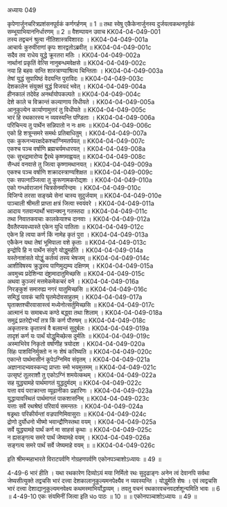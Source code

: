 अध्यायः 049

कृपेणार्जुनचरित्रप्रशंसनपूर्वकं कर्णगर्हणम् ॥ 1 ॥ तथा स्वेषु एकैकेनार्जुनस्य दुर्जयत्वकथनपूर्वकं सम्भूयाभियाननिर्धारणम् ॥ 2 ॥
वैशम्पायन उवाच 	KK04-04-049-001  
तस्य तद्वचनं श्रुत्वा नीतिशास्त्रविशारदः ।	KK04-04-049-001a  
आचार्यः कुरुवीराणां कृपः शारद्वतोऽब्रवीत् ॥	KK04-04-049-001c  
सदैव तव राधेय युद्धे क्रूरतरा मतिः ।	KK04-04-049-002a  
नार्थानां प्रकृतिं वेत्सि नानुबन्धमवेक्षसे ॥	KK04-04-049-002c  
नया हि बहवः सन्ति शास्त्राण्याश्रित्य चिन्तिताः ।	KK04-04-049-003a  
तेषां युद्धं सुपापिष्ठं वेदयन्ति पुराविदः ॥	KK04-04-049-003c  
देशकालेन संयुक्तं युद्धं विजयदं भवेत् ।	KK04-04-049-004a  
हीनकालं तदेवेह अनर्थायोपकल्पते ॥	KK04-04-049-004c  
देशे काले च विक्रान्तं कल्याणाय विधीयते ।	KK04-04-049-005a  
आनुकूल्येन कार्याणामुत्तरं तु विधीयते ॥	KK04-04-049-005c  
भारं हि रथकारस्य न व्यवस्यन्ति पण्डिताः ।	KK04-04-049-006a  
परिचिन्त्य तु पार्थेन सन्निपातो न नः क्षमः ॥	KK04-04-049-006c  
एको हि शत्रून्समरे समर्थः प्रतिबाधितुम् ।	KK04-04-049-007a  
एकः कुरूनभ्यरक्षदेकश्चाग्निमतर्पयत् ॥	KK04-04-049-007c  
एकश्च पञ्च वर्षाणि ब्रह्मचर्यमधारयत् ।	KK04-04-049-008a  
एकः सुभद्रामारोप्य द्वैरथे कृष्णमाह्वयत् ॥	KK04-04-049-008c  
सैन्धवं वनवासे तु जित्वा कृष्णामथानयत् ।	KK04-04-049-009a  
एकश्च पञ्च वर्षाणि शक्रादस्त्राण्यशिक्षत ॥	KK04-04-049-009c  
एकः सपत्नाञ्जित्वा तु कुरूणामकरोद्यशः ।	KK04-04-049-010a  
एको गन्धर्वराजानं चित्रसेनमरिन्दमः ।	KK04-04-049-010c  
विजिग्ये तरसा सङ्ख्ये सेनां चास्य सुदुर्जयाम् ॥	KK04-04-049-010e  
पाञ्चाली श्रीमती प्राप्ता क्षत्रं जित्वा स्वयंवरे ।	KK04-04-049-011a  
आदाय गतवान्पार्थो भवान्क्वनु गतस्तदा ॥	KK04-04-049-011c  
तथा निवातकवचाः कालकेयाश्च दानवाः ।	KK04-04-049-012a  
दैवतैरप्यवध्यास्ते एकेन युधि पातिताः ॥	KK04-04-049-012c  
एकेन हि त्वया कर्ण किं नामेह कृतं पुरा ।	KK04-04-049-013a  
एकैकेन यथा तेषां भूमिपाला वशे कृताः ॥	KK04-04-049-013c  
इन्द्रोपि हि न पार्थेन संयुगे योद्धुमर्हति ।	KK04-04-049-014a  
यस्तेनाशंसते योद्धुं कर्तव्यं तस्य भेषजम् ॥	KK04-04-049-014c  
आशीविषस्य क्रुद्धस्य पाणिमुद्यम्य दक्षिणम् ।	KK04-04-049-015a  
अवमुच्य प्रदेशिन्या दंष्ट्रामादातुमिच्छसि ॥	KK04-04-049-015c  
अथवा कुञ्जरं मत्तमेकमेकचरं वने ।	KK04-04-049-016a  
निरङ्कुशं समारुह्य नगरं यातुमिच्छसि ॥	KK04-04-049-016c  
समिद्धं पावकं चापि घृतमेदोवसाहुतम् ।	KK04-04-049-017a  
घृताक्तश्चीरवासास्त्वं मध्येनोत्सर्तुमिच्छसि ॥	KK04-04-049-017c  
आत्मानं यः समाबध्य कण्ठे बद्ध्वा तथा शिलाम् ।	KK04-04-049-018a  
समुद्रं प्रतरेद्दोर्भ्यां तत्र किं कर्ण पौरुषम् ॥	KK04-04-049-018c  
अकृतास्त्रः कृतास्त्रं वै बलवन्तं सुदुर्बलः ।	KK04-04-049-019a  
तादृशं कर्ण यः पार्थं योद्धुमिच्छेत्स दुर्मतिः ॥	KK04-04-049-019c  
अस्माभिरेव निकृतो वर्षाणीह त्रयोदश ।	KK04-04-049-020a  
सिंहः पाशविनिर्मुक्तो न नः शेषं करिष्यति ॥	KK04-04-049-020c  
एकान्ते पार्थमासीनं कूपेऽग्निमिव संवृतम् ।	KK04-04-049-021a  
अज्ञानादभ्यवस्कन्द्य प्राप्ताः स्मो भयमुत्तमम् ॥	KK04-04-049-021c  
उत्सृष्टं तूलराशौ तु एकोऽग्निं शमयेत्कथम् ।	KK04-04-049-022a  
सह युद्ध्यामहे पार्थमागतं युद्धदुर्मदम् ॥	KK04-04-049-022c  
यत्ता वयं पराक्रान्ता व्यूढानीकाः प्रहारिणः ।	KK04-04-049-023a  
युद्धायावस्थितं पार्थमागतं पाकशासनिम् ॥	KK04-04-049-023c  
यत्ताः सर्वे रथश्रेष्ठं परिवार्य समन्ततः ।	KK04-04-049-024a  
षड्रथाः परिकीर्यन्तां वज्रपाणिमिवासुराः ॥	KK04-04-049-024c  
द्रोणो दुर्योधनो भीष्मो भवान्द्रौणिस्तथा वयम् ।	KK04-04-049-025a  
सर्वे युद्ध्यामहे पार्थं कर्ण मा साहसं कृथाः ॥	KK04-04-049-025c  
न ह्यसङ्गत्य समरे पार्थं जेष्यामहे वयम् ।	KK04-04-049-026a  
सङ्गत्य समरे पार्थं सर्वे जेष्यमाहे वयम् ॥ ॥	KK04-04-049-026c  

इति श्रीमन्महाभारते विराटपर्वणि गोग्रहणपर्वणि एकोनपञ्चाशोऽध्यायः ॥ 49 ॥

4-49-6 भारं हीति । यथा रथकारेण दिव्योऽयं मया निर्मितो रथः सुदृढाङ्गः अनेन त्वं देवानपि सर्वथा जेष्यसीत्युक्ते तद्वचसि भारं दत्त्वा देशकालानुकूल्यमनपेक्ष्यैव न व्यवस्यन्ति । योद्धुमेति शेषः । एवं त्वद्वचसि भारं दत्त्वा देशाद्यानुकूल्यमनवेक्ष्य कथमस्माभिर्योद्धव्यम् । तवतु वचनं रथकारवचनवदर्शशून्यमिति भावः ॥ 6 ॥ 4-49-10 एकः संयमिनीं जित्वा इति धo पाठः ॥ 10 ॥ ॥ एकोनपञ्चाशोऽध्यायः ॥ 49 ॥
